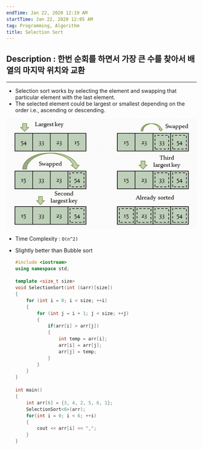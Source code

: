 ```yaml
---
endTime: Jan 22, 2020 12:19 AM
startTime: Jan 22, 2020 12:05 AM
tag: Programming, Algorithm
title: Selection Sort
---
```


## Description : 한번 순회를 하면서 가장 큰 수를 찾아서 배열의 마지막 위치와 교환

---

- Selection sort works by selecting the element and swapping that particular element with the last element.
- The selected element could be largest or smallest depending on the order i.e., ascending or descending.

![](SelectionSort/Untitled.png)

- Time Complexity : `O(n^2)`
- Slightly better than Bubble sort

	```cpp
    #include <iostream>
    using namespace std;
    
    template <size_t size>
    void SelectionSort(int (&arr)[size])
    {
    	for (int i = 0; i < size; ++i)
    	{
    		for (int j = i + 1; j < size; ++j)
    		{
    			if(arr[i] > arr[j])
    			{
    				int temp = arr[i];
    				arr[i] = arr[j];
    				arr[j] = temp;
    			} 
    		}
    	}
    }
    
    int main()
    {
    	int arr[6] = {3, 4, 2, 5, 6, 1};
    	SelectionSort<6>(arr);
    	for(int i = 0; i < 6; ++i)
    	{
    		cout << arr[i] << ","; 
    	}
    }
	```